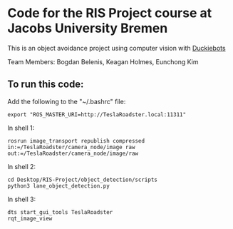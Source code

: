 # Code for the RIS Project course at Jacobs University Bremen  

This is an object avoidance project using computer vision with [Duckiebots](https://www.duckietown.org/)  
  
Team Members: Bogdan Belenis, Keagan Holmes, Eunchong Kim  
  
  
## To run this code:  

Add the following to the "~/.bashrc" file:  
```
export "ROS_MASTER_URI=http://TeslaRoadster.local:11311"  
```

In shell 1:  
```
rosrun image_transport republish compressed in:=/TeslaRoadster/camera_node/image raw out:=/TeslaRoadster/camera_node/image/raw
```

In shell 2:
```
cd Desktop/RIS-Project/object_detection/scripts
python3 lane_object_detection.py
```

In shell 3:
```
dts start_gui_tools TeslaRoadster
rqt_image_view
```


